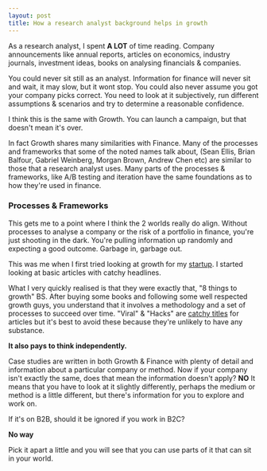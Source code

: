 ```yaml
---
layout: post
title: How a research analyst background helps in growth
---
```


As a research analyst, I spent **A LOT** of time reading. Company announcements like annual reports, articles on economics, industry journals, investment ideas, books on analysing financials & companies.

You could never sit still as an analyst. Information for finance will never sit and wait, it may slow, but it wont stop. You could also never assume you got your company picks correct. You need to look at it subjectively, run different assumptions & scenarios and try to determine a reasonable confidence.

I think this is the same with Growth. You can launch a campaign, but that doesn't mean it's over. 

In fact Growth shares many similarities with Finance. Many of the processes and frameworks that some of the noted names talk about, (Sean Ellis, Brian Balfour, Gabriel Weinberg, Morgan Brown, Andrew Chen etc) are similar to those that a research analyst uses. Many parts of the processes & frameworks, like A/B testing and iteration have the same foundations as to how they're used in finance.

### Processes & Frameworks

This gets me to a point where I think the 2 worlds really do align. Without processes to analyse a company or the risk of a portfolio in finance, you're just shooting in the dark. You're pulling information up randomly and expecting a good outcome. Garbage in, garbage out.

This was me when I first tried looking at growth for my [startup](https://study101.com/). I started looking at basic articles with catchy headlines. 

What I very quickly realised is that they were exactly that, "8 things to growth" BS. After buying some books and following some well respected growth guys, you understand that it involves a methodology and a set of processes to succeed over time. "Viral" & "Hacks" are [catchy titles](https://conversionxl.com/blog/growth-hacking/) for articles but it's best to avoid these because they're unlikely to have any substance. 

**It also pays to think independently.**

Case studies are written in both Growth & Finance with plenty of detail and information about a particular company or method. Now if your company isn't exactly the same, does that mean the information doesn't apply? **NO** It means that you have to look at it slightly differently, perhaps the medium or method is a little different, but there's information for you to explore and work on.

If it's on B2B, should it be ignored if you work in B2C? 

**No way**

Pick it apart a little and you will see that you can use parts of it that can sit in your world.


